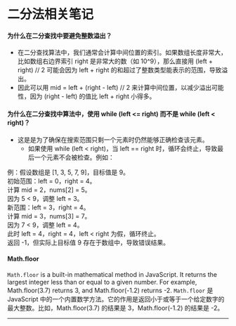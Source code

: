 # 二分法相关笔记
#### 为什么在二分查找中要避免整数溢出？
- 在二分查找算法中，我们通常会计算中间位置的索引。如果数组长度非常大，比如数组右边界索引 right 是非常大的数（如 10^9），那么直接用 (left + right) // 2 可能会因为 left + right 的和超过了整数类型能表示的范围，导致溢出。
- 因此可以用 mid = left + (right - left) // 2 来计算中间位置，以减少溢出可能性，因为 (right - left) 的值比 left + right 小得多。

#### 为什么在二分查找中算法中，使用 while (left <= right) 而不是 while (left < right)？
- 这是是为了确保在搜索范围只剩一个元素时仍然能够正确检查该元素。
  - 如果使用 while (left < right)，当 left == right 时，循环会终止，导致最后一个元素不会被检查。例如：

例：假设数组是 [1, 3, 5, 7, 9]，目标值是 9。<br>
初始范围：left = 0，right = 4。<br>
计算 mid = 2，nums[2] = 5。<br>
因为 5 < 9，调整 left = 3。<br>
新范围：left = 3，right = 4。<br>
计算 mid = 3，nums[3] = 7。<br>
因为 7 < 9，调整 left = 4。<br>
此时 left = 4，right = 4，left < right 为假，循环终止。<br>
返回 -1，但实际上目标值 9 存在于数组中，导致错误结果。

#### Math.floor
`Math.floor` is a built-in mathematical method in JavaScript. It returns the largest integer less than or equal to a given number. For example, Math.floor(3.7) returns 3, and Math.floor(-1.2) returns -2.
`Math.floor` 是 JavaScript 中的一个内置数学方法。它的作用是返回小于或等于一个给定数字的最大整数。比如，Math.floor(3.7) 的结果是 3，Math.floor(-1.2) 的结果是 -2。

---
